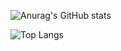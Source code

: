 
![Anurag's GitHub stats](https://github-stats-aph2-fix3ehkm6-12ya.vercel.app/api?username=12ya&show=reviews,discussions_started,discussions_answered,prs_merged,prs_merged_percentage&show_icons=true&theme=onedark)

![Top Langs](https://github-readme-stats.vercel.app/api/top-langs/?username=12ya&layout=compact&show_icons=true&theme=tokyonight)

